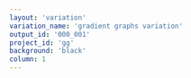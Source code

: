 ```yaml
---
layout: 'variation'
variation_name: 'gradient graphs variation'
output_id: '000_001'
project_id: 'gg'
background: 'black'
column: 1
---
```

